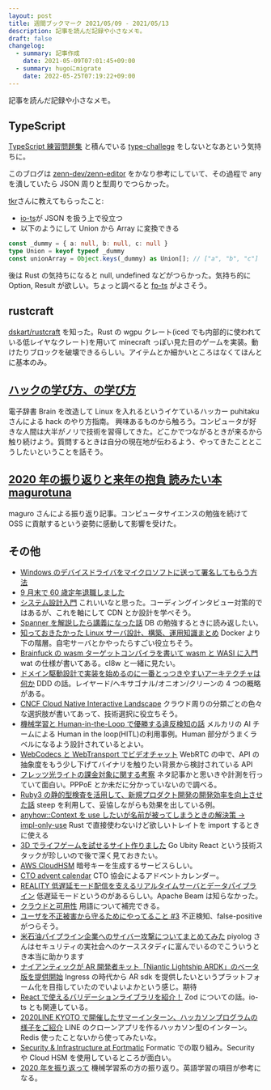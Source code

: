 ```yaml
---
layout: post
title: 週間ブックマーク 2021/05/09 - 2021/05/13
description: 記事を読んだ記録や小さなメモ。
draft: false
changelog:
  - summary: 記事作成
    date: 2021-05-09T07:01:45+09:00
  - summary: hugoにmigrate
    date: 2022-05-25T07:19:22+09:00
---
```


記事を読んだ記録や小さなメモ。

## TypeScript

[TypeScript 練習問題集](https://gist.github.com/kenmori/8cea4b82dd12ad31f565721c9c456662) と積んでいる [type-challege](https://github.com/type-challenges/type-challenges) をしないとなあという気持ちに。

このブログは [zenn-dev/zenn-editor](https://github.com/zenn-dev/zenn-editor) をかなり参考にしていて、その過程で any を潰していたら JSON 周りと型周りでつらかった。

[tkr](https://twitter.com/kgtkr)さんに教えてもらったこと:

- [io-ts](https://github.com/gcanti/io-ts)が JSON を扱う上で役立つ
- 以下のようにして Union から Array に変換できる

```ts:sample.ts
const _dummy = { a: null, b: null, c: null }
type Union = keyof typeof _dummy
const unionArray = Object.keys(_dummy) as Union[]; // ["a", "b", "c"]
```

後は Rust の気持ちになると null, undefined などがつらかった。気持ち的に Option, Result が欲しい。ちょっと調べると [fp-ts](https://github.com/gcanti/fp-ts) がよさそう。

## rustcraft

[dskart/rustcraft](https://github.com/dskart/rustcraft) を知った。Rust の wgpu クレート(iced でも内部的に使われている低レイヤなクレート)を用いて minecraft っぽい見た目のゲームを実装。動けたりブロックを破壊できるらしい。アイテムとか細かいところはなくてほんとに基本のみ。

## [ハックの学び方、の学び方](https://speakerdeck.com/puhitaku/hatukufalsexue-bifang-falsexue-bifang)

電子辞書 Brain を改造して Linux を入れるというイケているハッカー puhitaku さんによる hack のやり方指南。
興味あるものから触ろう。コンピュータが好きな人間は大半がノリで技術を習得してきた。どこかでつながるときが来るから触り続けよう。質問するときは自分の現在地が伝わるよう、やってきたこととこうしたいということを話そう。

## [2020 年の振り返りと来年の抱負 読みたい本 magurotuna](https://zenn.dev/magurotuna/articles/f0a946e47b32ae)

maguro さんによる振り返り記事。コンピュータサイエンスの勉強を続けて OSS に貢献するという姿勢に感動して影響を受けた。

## その他

- [Windows のデバイスドライバをマイクロソフトに送って署名してもらう方法](http://nahitafu.cocolog-nifty.com/nahitafu/2021/05/post-0027a5.html)
- [9 月末で 60 歳定年退職しました](https://hyoshiok.hatenablog.com/entry/20180930/p1)
- [システム設計入門](https://github.com/donnemartin/system-design-primer/blob/master/README-ja.md#%E3%82%B7%E3%82%B9%E3%83%86%E3%83%A0%E8%A8%AD%E8%A8%88%E7%9B%AE%E6%AC%A1) これいいなと思った。コーディングインタビュー対策的ではあるが、これを軸にして CDN とか設計を学べそう。
- [Spanner を解説したら講義になった話](https://ubansi.com/cloud_spanner/) DB の勉強するときに読み返したい。
- [知っておきたかった Linux サーバ設計、構築、運用知識まとめ](https://thelarklife1021.hatenablog.com/entry/2021/04/30/114122) Docker より下の階層。自宅サーバとかやったらすごい役立ちそう。
- [Brainfuck の wasm ターゲットコンパイラを書いて wasm と WASI に入門](https://zenn.dev/mshaka/articles/5e2e9a0e02c93bc3d38b) wat の仕様が書いてある。cl8w と一緒に見たい。
- [ドメイン駆動設計で実装を始めるのに一番とっつきやすいアーキテクチャは何か](https://little-hands.hatenablog.com/entry/2017/10/04/231743) DDD の話。レイヤード/ヘキサゴナル/オニオン/クリーンの 4 つの概略がある。
- [CNCF Cloud Native Interactive Landscape](https://landscape.cncf.io/) クラウド周りの分類ごとの色々な選択肢が書いてあって、技術選択に役立ちそう。
- [機械学習と Human-in-the-Loop で優勝する違反検知の話](https://engineering.mercari.com/blog/entry/2020-03-25-180000/) メルカリの AI チームによる Human in the loop(HITL)の利用事例。Human 部分がうまくラベルになるよう設計されているとよい。
- [WebCodecs と WebTransport でビデオチャット](https://blog.jxck.io/entries/2020-09-01/webcodecs-webtransport-chat.html) WebRTC の中で、API の抽象度をもう少し下げてバイナリを触りたい背景から検討されている API
- [フレッツ光ライトの課金対象に関する考察](https://notoken.hatenadiary.com/entry/2021/05/10/010256) ネタ記事かと思いきや計測を行っていて面白い。PPPoE とか未だに分かっていないので調べる。
- [Ruby3 の静的型検査を活用して、新規プロダクト開発の開発効率を向上させた話](https://tech.ga-tech.co.jp/entry/ruby3-typecheck-rails) steep を利用して、妥協しながらも効果を出している例。
- [anyhow::Context を use したいが名前が被ってしまうときの解決策 -> impl-only-use](https://zenn.dev/magurotuna/articles/2c4037b75f7e51) Rust で直接使わないけど欲しいトレイトを import するときに使える
- [3D でライフゲームを試せるサイト作りました](https://qiita.com/ishishow/items/e4340a598fdfae52510a) Go Ubity React という技術スタックが珍しいので後で深く見ておきたい。
- [AWS CloudHSM](https://aws.amazon.com/jp/cloudhsm/) 暗号キーを生成するサービスらしい。
- [CTO advent calendar](https://adventar.org/calendars/5573) CTO 協会によるアドベントカレンダー。
- [REALITY 低遅延モード配信を支えるリアルタイムサーバとデータパイプライン](https://techcon.gree.jp/2020/session/Session-11) 低遅延モードというのがあるらしい。Apache Beam は知らなかった。
- [クラウドと可用性](https://heartbeats.jp/hbblog/2021/05/availability-on-cloud.html) 用語について補完できる。
- [ユーザを不正被害から守るためにやってること #3](https://inside.dmm.com/entry/2021/03/08/fraud-prevention-team-introduction-3) 不正検知、false-positive がつらそう。
- [米石油パイプライン企業へのサイバー攻撃についてまとめてみた](https://piyolog.hatenadiary.jp/entry/2021/05/12/051650) piyolog さんはセキュリティの実社会へのケーススタディに富んでいるのでこういうとき本当に助かります
- [ナイアンティックが AR 開発者キット「Niantic Lightship ARDK」のベータ版を提供開始](https://www.moguravr.com/niantic-lightship-ardk/) Ingress の時代から AR sdk を提供したいというプラットフォーム化を目指していたのでいよいよかという感じ。期待
- [React で使えるバリデーションライブラリを紹介！](https://bagelee.com/programming/react/validation-library/) Zod についての話。io-ts とも関連している。
- [2020LINE KYOTO で開催したサマーインターン、ハッカソンプログラムの様子をご紹介](https://engineering.linecorp.com/ja/blog/2020-line-kyoto-summer-internship/) LINE のクローンアプリを作るハッカソン型のインターン。Redis 使ったことないから使ってみたいな。
- [Security & Infrastructure at Fortmatic](https://medium.com/fortmatic/security-infrastructure-at-fortmatic-4a95c3688997) Formatic での取り組み。Security や Cloud HSM を使用しているところが面白い。
- [2020 年を振り返って](https://scrapbox.io/crosssceneofwin-55673688/2020%E5%B9%B4%E3%82%92%E6%8C%AF%E3%82%8A%E8%BF%94%E3%81%A3%E3%81%A6) 機械学習系の方の振り返り。英語学習の項目が参考になる。
